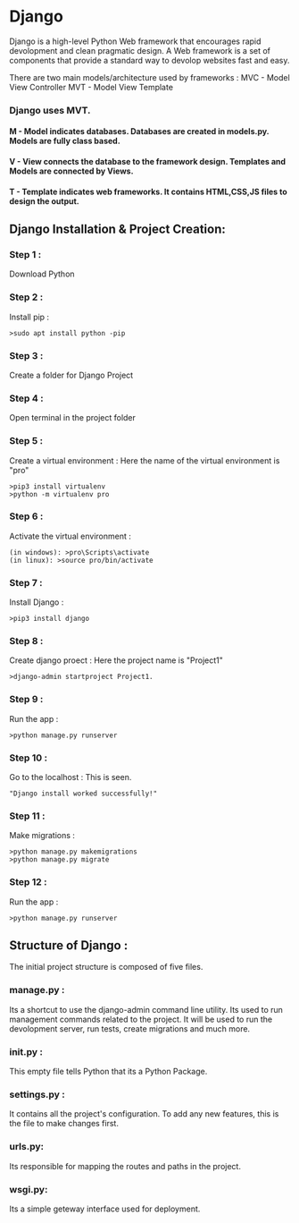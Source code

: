 # Django

Django is a high-level Python Web framework that encourages rapid devolopment and clean pragmatic design. A Web framework is a set of components that provide a standard way to devolop websites fast and easy.

There are two main models/architecture used by frameworks :
MVC - Model View Controller
MVT - Model View Template

### Django uses MVT.
#### M - Model indicates databases. Databases are created in models.py. Models are fully class based.
#### V - View connects the database to the framework design. Templates and Models are connected by Views. 
#### T - Template indicates web frameworks. It contains HTML,CSS,JS files to design the output.

## Django Installation & Project Creation:

### Step 1 : 

Download Python

### Step 2 :

Install pip :

```
>sudo apt install python -pip
```

### Step 3 :

Create a folder for Django Project

### Step 4 :

Open terminal in the project folder

### Step 5 :

Create a virtual environment :
Here the name of the virtual environment is "pro"

```
>pip3 install virtualenv
>python -m virtualenv pro
```

### Step 6 :

Activate the virtual environment :

```
(in windows): >pro\Scripts\activate
(in linux): >source pro/bin/activate
```

### Step 7 :

Install Django :

```
>pip3 install django
```

### Step 8 :

Create django proect :
Here the project name is "Project1"

```
>django-admin startproject Project1.
```

### Step 9 :

Run the app :

```
>python manage.py runserver
```

### Step 10 :

Go to the localhost : 
This is seen.

```
"Django install worked successfully!"
```

### Step 11 :

Make migrations : 

```
>python manage.py makemigrations
>python manage.py migrate
```

### Step 12 :

Run the app :

```
>python manage.py runserver
```


## Structure of Django :

The initial project structure is composed of five files. 

### manage.py : 
Its a shortcut to use the django-admin command line utility. Its used to run management commands related to the project. It will be used to run the devolopment server, run tests, create migrations and much more.

### __init__.py : 
This empty file tells Python that its a Python Package.

### settings.py : 
It contains all the project's configuration. To add any new features, this is the file to make changes first.

### urls.py:
Its responsible for mapping the routes and paths in the project. 

### wsgi.py:
Its a simple geteway interface used for deployment.
